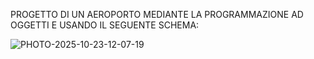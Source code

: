 PROGETTO DI UN AEROPORTO MEDIANTE LA PROGRAMMAZIONE AD OGGETTI E USANDO IL SEGUENTE SCHEMA:

![PHOTO-2025-10-23-12-07-19](https://github.com/user-attachments/assets/78be6444-014d-40b2-90be-c13ee2778123)
